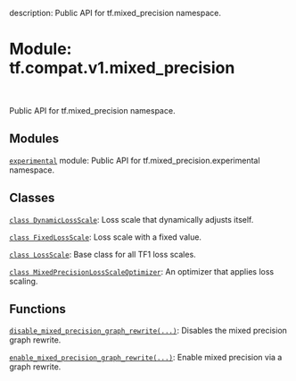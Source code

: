 description: Public API for tf.mixed_precision namespace.

<div itemscope itemtype="http://developers.google.com/ReferenceObject">
<meta itemprop="name" content="tf.compat.v1.mixed_precision" />
<meta itemprop="path" content="Stable" />
</div>

# Module: tf.compat.v1.mixed_precision

<!-- Insert buttons and diff -->

<table class="tfo-notebook-buttons tfo-api nocontent" align="left">

</table>



Public API for tf.mixed_precision namespace.



## Modules

[`experimental`](../../../tf/compat/v1/mixed_precision/experimental.md) module: Public API for tf.mixed_precision.experimental namespace.

## Classes

[`class DynamicLossScale`](../../../tf/compat/v1/mixed_precision/DynamicLossScale.md): Loss scale that dynamically adjusts itself.

[`class FixedLossScale`](../../../tf/compat/v1/mixed_precision/FixedLossScale.md): Loss scale with a fixed value.

[`class LossScale`](../../../tf/compat/v1/mixed_precision/LossScale.md): Base class for all TF1 loss scales.

[`class MixedPrecisionLossScaleOptimizer`](../../../tf/compat/v1/mixed_precision/MixedPrecisionLossScaleOptimizer.md): An optimizer that applies loss scaling.

## Functions

[`disable_mixed_precision_graph_rewrite(...)`](../../../tf/compat/v1/mixed_precision/disable_mixed_precision_graph_rewrite.md): Disables the mixed precision graph rewrite.

[`enable_mixed_precision_graph_rewrite(...)`](../../../tf/compat/v1/mixed_precision/enable_mixed_precision_graph_rewrite.md): Enable mixed precision via a graph rewrite.

